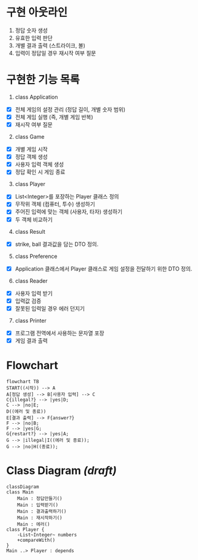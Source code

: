 # 구현 아웃라인

1. 정답 숫자 생성
2. 유효한 입력 판단
3. 개별 결과 출력 (스트라이크, 볼)
4. 입력이 정답일 경우 재시작 여부 질문

# 구현한 기능 목록

1. class Application

- [x] 전체 게임의 설정 관리 (정답 길이, 개별 숫자 범위)
- [x] 전체 게임 실행 (즉, 개별 게임 반복)
- [x] 재시작 여부 질문

2. class Game

- [x] 개별 게임 시작
- [x] 정답 객체 생성
- [x] 사용자 입력 객체 생성
- [x] 정답 확인 시 게임 종료

3. class Player

- [x] List\<Integer>를 포장하는 Player 클래스 정의
- [x] 무작위 객체 (컴퓨터, 투수) 생성하기
- [x] 주어진 입력에 맞는 객체 (사용자, 타자) 생성하기
- [x] 두 객체 비교하기

4. class Result

- [x] strike, ball 결과값을 담는 DTO 정의.

5. class Preference

- [x] Application 클래스에서 Player 클래스로 게임 설정을 전달하기 위한 DTO 정의.

6. class Reader

- [x] 사용자 입력 받기
- [x] 입력값 검증
- [x] 잘못된 입력일 경우 에러 던지기

7. class Printer

- [x] 프로그램 전역에서 사용하는 문자열 포장
- [x] 게임 결과 출력

# Flowchart

```mermaid
flowchart TB
START((시작)) --> A
A[정답 생성] --> B[사용자 입력] --> C
C{illegal?} --> |yes|D;
C --> |no|E;
D((에러 및 종료))
E[결과 출력] --> F{answer?}
F --> |no|B;
F --> |yes|G;
G{restart?} --> |yes|A;
G --> |illegal|I((에러 및 종료));
G --> |no|H((종료));
```

# Class Diagram _(draft)_

```mermaid
classDiagram
class Main
	Main : 정답만들기()
	Main : 입력받기()
	Main : 결과출력하기()
	Main : 재시작하기()
	Main : 에러()
class Player {
	-List~Integer~ numbers
	+compareWith()
}
Main ..> Player : depends
```

